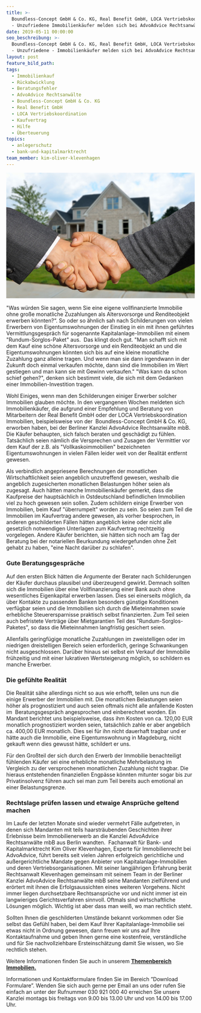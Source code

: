 ```yaml
---
title: >-
  Boundless-Concept GmbH & Co. KG, Real Benefit GmbH, LOCA Vertriebskoordination
  - Unzufriedene Immobilienkäufer melden sich bei AdvoAdvice Rechtsanwälte mbB
date: 2019-05-11 00:00:00
seo_beschreibung: >-
  Boundless-Concept GmbH & Co. KG, Real Benefit GmbH, LOCA Vertriebskoordination
  - Unzufriedene - Immobilienkäufer melden sich bei AdvoAdvice Rechtsanwälte mbB
layout: post
feature_bild_path:
tags:
  - Immobilienkauf
  - Rückabwicklung
  - Beratungsfehler
  - AdvoAdvice Rechtsanwälte
  - Boundless-Concept GmbH & Co. KG
  - Real Benefit GmbH
  - LOCA Vertriebskoordination
  - Kaufvertrag
  - Hilfe
  - Überteuerung
topics:
  - anlegerschutz
  - bank-und-kapitalmarktrecht
team_member: kim-oliver-klevenhagen
---
```


![](/uploads/hauskauf.jpg)

"Was w&uuml;rden Sie sagen, wenn Sie eine eigene vollfinanzierte Immobilie ohne gro&szlig;e monatliche Zuzahlungen als Altersvorsorge und Renditeobjekt erwerben k&ouml;nnten?“. So oder so &auml;hnlich sah nach Schilderungen von vielen Erwerbern von Eigentumswohnungen der Einstieg in ein mit ihnen gef&uuml;hrtes Vermittlungsgespr&auml;ch f&uuml;r sogenannte KapitaIanlage-Immobilien mit einem "Rundum-Sorglos-Paket" aus.&nbsp; Das klingt doch gut. "Man schafft sich mit dem Kauf eine sch&ouml;ne Altersvorsorge und ein Renditeobjekt an und die Eigentumswohnungen k&ouml;nnten sich bis auf eine kleine monatliche Zuzahlung ganz alleine tragen. Und wenn man sie dann irgendwann in der Zukunft doch einmal verkaufen m&ouml;chte, dann sind die Immobilien im Wert gestiegen und man kann sie mit Gewinn verkaufen." "Was kann da schon schief gehen?", denken sich bestimmt viele, die sich mit dem Gedanken einer Immobilien-Investition tragen.

Wohl Einiges, wenn man den Schilderungen einiger Erwerber solcher Immobilien glauben m&ouml;chte. In den vergangenen Wochen meldeten sich Immobilienk&auml;ufer, die aufgrund einer Empfehlung und Beratung von Mitarbeitern der Real Benefit GmbH oder der LOCA Vertriebskoordination Immobilien, beispielsweise von der&nbsp; Boundless-Concept GmbH & Co. KG, erworben haben, bei der Berliner Kanzlei AdvoAdvice Rechtsanw&auml;lte mbB. Die K&auml;ufer behaupten, sich falsch beraten und gesch&auml;digt zu f&uuml;hlen. Tats&auml;chlich seien n&auml;mlich die Versprechen und Zusagen der Vermittler vor dem Kauf der z.B. als "Vollkaskoimmobilien" bezeichneten Eigentumswohnungen in vielen F&auml;llen leider weit von der Realit&auml;t entfernt gewesen.

Als verbindlich angepriesene Berechnungen der monatlichen Wirtschaftlichkeit seien angeblich unzutreffend gewesen, weshalb die angeblich zugesicherten monatlichen Belastungen h&ouml;her seien als zugesagt. Auch h&auml;tten manche Immobilienk&auml;ufer gemerkt, dass die Kaufpreise der haupts&auml;chlich in Ostdeutschland befindlichen Immobilien viel zu hoch gewesen sein sollen. Zudem schildern einige Erwerber von Immobilien, beim Kauf "&uuml;berrumpelt" worden zu sein. So seien zum Teil die Immobilien im Kaufvertrag andere gewesen, als vorher besprochen, in anderen geschilderten F&auml;llen h&auml;tten angeblich keine oder nicht alle gesetzlich notwendigen Unterlagen zum Kaufvertrag rechtzeitig vorgelegen. Andere K&auml;ufer berichten, sie h&auml;tten sich noch am Tag der Beratung bei der notariellen Beurkundung wiedergefunden ohne Zeit gehabt zu haben, "eine Nacht dar&uuml;ber zu schlafen".

### **Gute Beratungsgespr&auml;che**

Auf den ersten Blick h&auml;tten die Argumente der Berater nach Schilderungen der K&auml;ufer durchaus plausibel und &uuml;berzeugend gewirkt. Demnach sollten sich die Immobilien &uuml;ber eine Vollfinanzierung einer Bank auch ohne wesentliches Eigenkapital erwerben lassen. Dies sei einerseits m&ouml;glich, da &uuml;ber Kontakte zu passenden Banken besonders g&uuml;nstige Konditionen verf&uuml;gbar seien und die Immobilien sich durch die Mieteinnahmen sowie erhebliche Steuerersparnisse praktisch selbst finanzierten. Zum Teil seien auch befristete Vertr&auml;ge &uuml;ber Mietgarantien Teil des "Rundum-Sorglos-Paketes", so dass die Mieteinnahmen langfristig gesichert seien.&nbsp;

Allenfalls geringf&uuml;gige monatliche Zuzahlungen im zweistelligen oder im niedrigen dreistelligen Bereich seien erforderlich, geringe Schwankungen nicht ausgeschlossen. Dar&uuml;ber hinaus sei selbst ein Verkauf der Immobilie fr&uuml;hzeitig und mit einer lukrativen Wertsteigerung m&ouml;glich, so schildern es manche Erwerber.

### **Die gef&uuml;hlte Realit&auml;t**

Die Realit&auml;t s&auml;he allerdings nicht so aus wie erhofft, teilen uns nun die einige Erwerber der Immobilien mit. Die monatlichen Belastungen seien h&ouml;her als prognostiziert und auch seien oftmals nicht alle anfallende Kosten im&nbsp; Beratungsgespr&auml;ch angesprochen und einberechnet worden. Ein Mandant berichtet uns beispielsweise, dass ihm Kosten von ca. 120,00 EUR monatlich prognostiziert worden seien, tats&auml;chlich zahle er aber angeblich ca. 400,00 EUR monatlich. Dies sei f&uuml;r ihn nicht dauerhaft tragbar und er h&auml;tte auch die Immobilie, eine Eigentumswohnung in Magdeburg, nicht gekauft wenn dies gewusst h&auml;tte, schildert er uns.

F&uuml;r den Gro&szlig;teil der sich durch den Erwerb der Immobilie benachteiligt f&uuml;hlenden K&auml;ufer sei eine erhebliche monatliche Mehrbelastung im Vergleich zu der versprochenen monatlichen Zuzahlung nicht tragbar. Die hieraus entstehenden finanziellen Engp&auml;sse k&ouml;nnten mitunter sogar bis zur Privatinsolvenz f&uuml;hren auch sei man zum Teil bereits auch emotional an einer Belastungsgrenze.&nbsp;

### **Rechtslage pr&uuml;fen lassen und etwaige Anspr&uuml;che geltend machen**

Im Laufe der letzten Monate sind wieder vermehrt F&auml;lle aufgetreten, in denen sich Mandanten mit teils haarstr&auml;ubenden Geschichten ihrer Erlebnisse beim Immobilienerwerb an die Kanzlei AdvoAdvice Rechtsanw&auml;lte mbB aus Berlin wandten.&nbsp; Fachanwalt f&uuml;r Bank- und Kapitalmarktrecht Kim Oliver Klevenhagen, Experte f&uuml;r Immobilienrecht bei AdvoAdvice, f&uuml;hrt bereits seit vielen Jahren erfolgreich gerichtliche und au&szlig;ergerichtliche Mandate gegen Anbieter von Kapitalanlage-Immobilien und deren Vertriebsorganisationen. Mit seiner langj&auml;hrigen Erfahrung ber&auml;t Rechtsanwalt Klevenhagen gemeinsam mit seinem Team in der Berliner Kanzlei AdvoAdvice Rechtsanw&auml;lte mbB seine Mandanten zielf&uuml;hrend und er&ouml;rtert mit ihnen die Erfolgsaussichten eines weiteren Vorgehens. Nicht immer liegen durchsetzbare Rechtsanspr&uuml;che vor und nicht immer ist ein langwieriges Gerichtsverfahren sinnvoll. Oftmals sind wirtschaftliche L&ouml;sungen m&ouml;glich. Wichtig ist aber dass man wei&szlig;, wo man rechtlich steht.

Sollten Ihnen die geschilderten Umst&auml;nde bekannt vorkommen oder Sie selbst das Gef&uuml;hl haben, bei dem Kauf Ihrer Kapitalanlage-Immobilie sei etwas nicht in Ordnung gewesen, dann freuen wir uns auf Ihre Kontaktaufnahme und geben Ihnen gerne eine kostenfreie, verst&auml;ndliche und f&uuml;r Sie nachvollziehbare Ersteinsch&auml;tzung damit Sie wissen, wo Sie rechtlich stehen.

Weitere Informationen finden Sie auch in unserem **[Themenbereich Immobilien.](https://advoadvice.de/themen/immobilienrecht/)**

Informationen und Kontaktformulare finden Sie im Bereich ”Download Formulare”. Wenden Sie sich auch gerne per Email an uns oder rufen Sie einfach an unter der Rufnummer 030 921 000 40 erreichen Sie unsere Kanzlei montags bis freitags von 9.00 bis 13.00 Uhr und von 14.00 bis 17.00 Uhr.&nbsp;